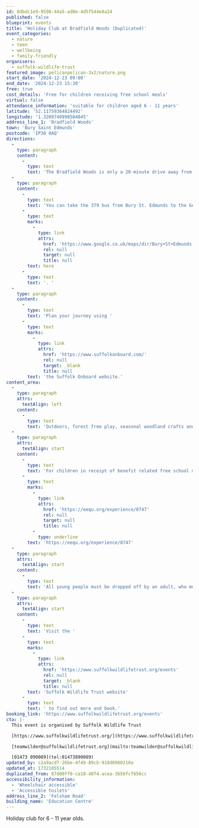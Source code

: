 ```yaml
---
id: 8dbdc1e9-9598-44a5-ad0e-4d5f544e8a24
published: false
blueprint: events
title: 'Holiday Club at Bradfield Woods (Duplicated)'
event_categories:
  - nature
  - teen
  - wellbeing
  - family-friendly
organisers:
  - suffolk-wildlife-trust
featured_image: pelicanpelican-3x2/nature.png
start_date: '2024-12-23 09:00'
end_date: '2024-12-23 15:30'
free: true
cost_details: 'Free for children receiving free school meals'
virtual: false
attendance_information: 'suitable for children aged 6 - 11 years'
latitude: '52.11759364824492'
longitude: '1.3209740998584045'
address_line_1: 'Bradfield Woods'
town: 'Bury Saint Edmunds'
postcode: 'IP30 0AQ'
directions:
  -
    type: paragraph
    content:
      -
        type: text
        text: 'The Bradfield Woods is only a 20-minute drive away from Bury St. Edmunds city centre and there is a free car park available. '
  -
    type: paragraph
    content:
      -
        type: text
        text: 'You can take the 379 bus from Bury St. Edmunds to the Gedding Corner bus stop, then walk 15 minutes to get to the Bradfield Woods. See route '
      -
        type: text
        marks:
          -
            type: link
            attrs:
              href: 'https://www.google.co.uk/maps/dir/Bury+St+Edmunds,+Bury+Saint+Edmunds/Bradfield+Woods+National+Nature+Reserve,+Bradfield+Woods%2FFelsham+Rd,+Bury+Saint+Edmunds+IP30+0AQ/@52.2102296,0.7607323,12.9z/am=t/data=!4m14!4m13!1m5!1m1!1s0x47d81562eecf1ae1:0x2c70565e638e48f9!2m2!1d0.7112514!2d52.2469041!1m5!1m1!1s0x47d9ad87a0c7df6f:0xedfb0ef4e8961a69!2m2!1d0.8300364!2d52.1863786!3e3'
              rel: null
              target: null
              title: null
        text: here
      -
        type: text
        text: '. '
  -
    type: paragraph
    content:
      -
        type: text
        text: 'Plan your journey using '
      -
        type: text
        marks:
          -
            type: link
            attrs:
              href: 'https://www.suffolkonboard.com/'
              rel: null
              target: _blank
              title: null
        text: 'the Suffolk Onboard website.'
content_area:
  -
    type: paragraph
    attrs:
      textAlign: left
    content:
      -
        type: text
        text: 'Outdoors, forest free play, seasonal woodland crafts and games with lunch included.'
  -
    type: paragraph
    attrs:
      textAlign: start
    content:
      -
        type: text
        text: 'For children in receipt of benefit related free school meals, there are funded places available on EEQU from 20 November: '
      -
        type: text
        marks:
          -
            type: link
            attrs:
              href: 'https://eequ.org/experience/8747'
              rel: null
              target: null
              title: null
          -
            type: underline
        text: 'https://eequ.org/experience/8747'
  -
    type: paragraph
    attrs:
      textAlign: start
    content:
      -
        type: text
        text: 'All young people must be dropped off by an adult, who must confirm their emergency contact details and who will be collecting their child with the member of staff at the arrival point.'
  -
    type: paragraph
    attrs:
      textAlign: start
    content:
      -
        type: text
        text: 'Visit the '
      -
        type: text
        marks:
          -
            type: link
            attrs:
              href: 'https://www.suffolkwildlifetrust.org/events'
              rel: null
              target: _blank
              title: null
        text: 'Suffolk Wildlife Trust website'
      -
        type: text
        text: ' to find out more and book.'
booking_link: 'https://www.suffolkwildlifetrust.org/events'
cta: |-
  This event is organised by Suffolk Wildlife Trust

  [https://www.suffolkwildlifetrust.org/](https://www.suffolkwildlifetrust.org/)

  [teamwilder@suffolkwildlifetrust.org](mailto:teamwilder@suffolkwildlifetrust.org)

  [01473 890089](tel:01473890089)
updated_by: c2a9acd7-26be-4f49-89cb-918d0960210a
updated_at: 1732105514
duplicated_from: 87d00ff0-ca18-48f4-acea-3656fcf656cc
accessibility_information:
  - 'Wheelchair accessible'
  - 'Accessible toilets'
address_line_2: 'Felsham Road'
building_name: 'Education Centre'
---
```

Holiday club for 6 - 11 year olds.